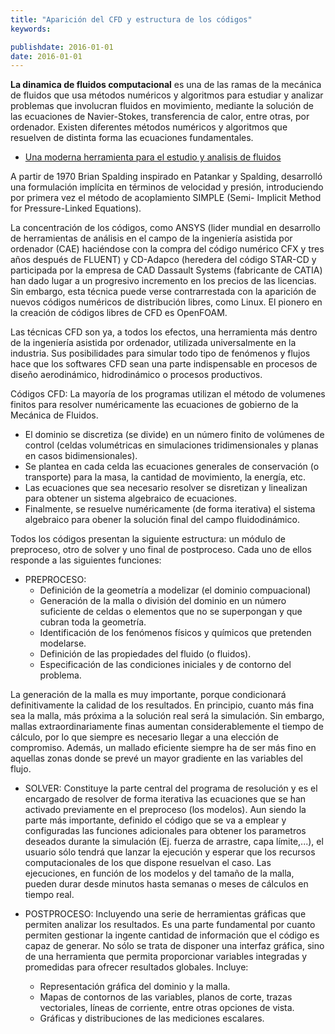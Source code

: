 ```yaml
---
title: "Aparición del CFD y estructura de los códigos"
keywords: 

publishdate: 2016-01-01
date: 2016-01-01
---
```


**La dinamica de fluidos computacional** es una de las ramas de la mecánica de fluidos que usa métodos numéricos y algoritmos para estudiar y analizar problemas que involucran fluidos en movimiento, mediante la solución de las ecuaciones de Navier-Stokes, transferencia de calor, entre otras, por ordenador. Existen diferentes métodos numéricos y algoritmos que resuelven de distinta forma las ecuaciones fundamentales.

- [Una moderna herramienta para el estudio y analisis de fluidos](http://docplayer.es/720690-Simulacion-de-fluidos-utilizando-computadores-una-moderna-herramienta-para-el-estudio-y-analisis-de-fluidos.html)



A partir de 1970 Brian Spalding inspirado en Patankar y Spalding, desarrolló una formulación implícita en términos de velocidad y presión, introduciendo por primera vez el método de acoplamiento SIMPLE (Semi- Implicit Method for Pressure-Linked Equations).

La concentración de los códigos, como ANSYS (lider mundial en desarrollo de herramientas de análisis en el campo de la ingeniería asistida por ordenador (CAE) haciéndose con la compra del código numérico CFX y tres años después de FLUENT) y CD-Adapco (heredera del código STAR-CD y participada por la empresa de CAD Dassault Systems (fabricante de CATIA) han dado lugar a un progresivo incremento en los precios de las licencias. Sin embargo, esta técnica puede verse contrarrestada con la aparición de nuevos códigos numéricos de distribución libres, como Linux. El pionero en la creación de códigos libres de CFD es OpenFOAM.

Las técnicas CFD son ya, a todos los efectos, una herramienta más dentro de la ingeniería asistida por ordenador, utilizada universalmente en la industria. Sus posibilidades para simular todo tipo de fenómenos y flujos hace que los softwares CFD sean una parte indispensable en procesos de diseño aerodinámico, hidrodinámico o procesos productivos.

Códigos CFD: La mayoría de los programas utilizan el método de volumenes finitos para resolver numéricamente las ecuaciones de gobierno de la Mecánica de Fluidos.

+ El dominio se discretiza (se divide) en un número finito de volúmenes de control (celdas volumétricas en simulaciones tridimensionales y planas en casos bidimensionales).
+ Se plantea en cada celda las ecuaciones generales de conservación (o transporte) para la masa, la cantidad de movimiento, la energía, etc.
+ Las ecuaciones que sea necesario resolver se disretizan y linealizan para obtener un sistema algebraico de ecuaciones. 
+ Finalmente, se resuelve numéricamente (de forma iterativa) el sistema algebraico para obener la solución final del campo fluidodinámico.

Todos los códigos presentan la siguiente estructura: un módulo de preproceso, otro de solver y uno final de postproceso. Cada uno de ellos responde a las siguientes funciones:

- PREPROCESO: 
  - Definición de la geometría a modelizar (el dominio compuacional)
  - Generación de la malla o división del dominio en un número suficiente de celdas o elementos que no se superpongan y que cubran toda la geometría.
  - Identificación de los fenómenos físicos y químicos que pretenden modelarse.
  - Definición de las propiedades del fluido (o fluidos).
  - Especificación de las condiciones iniciales y de contorno del problema.

La generación de la malla es muy importante, porque condicionará definitivamente la calidad de los resultados. En principio, cuanto más fina sea la malla, más próxima a la solución real será la simulación. Sin embargo, mallas extraordinariamente finas aumentan considerablemente el tiempo de cálculo, por lo que siempre es necesario llegar a una elección de compromiso. Además, un mallado eficiente siempre ha de ser más fino en aquellas zonas donde se prevé un mayor gradiente en las variables del flujo.

- SOLVER: Constituye la parte central del programa de resolución y es el encargado de resolver de forma iterativa las ecuaciones que se han activado previamente en el preproceso (los modelos). Aun siendo la parte más importante, definido el código que se va a emplear y configuradas las funciones adicionales para obtener los parametros deseados durante la simulación (Ej. fuerza de arrastre, capa límite,...), el usuario sólo tendrá que lanzar la ejecución y esperar que los recursos computacionales de los que dispone resuelvan el caso. Las ejecuciones, en función de los modelos y del tamaño de la malla, pueden durar desde minutos hasta semanas o meses de cálculos en tiempo real.

- POSTPROCESO: Incluyendo una serie de herramientas gráficas que permiten analizar los resultados. Es una parte fundamental por cuanto permiten gestionar la ingente cantidad de información que el código es capaz de generar. No sólo se trata de disponer una interfaz gráfica, sino de una herramienta que permita proporcionar variables integradas y promedidas para ofrecer resultados globales. Incluye:
  - Representación gráfica del dominio y la malla.
  - Mapas de contornos de las variables, planos de corte, trazas vectoriales, líneas de corriente, entre otras opciones de vista. 
  - Gráficas y distribuciones de las mediciones escalares.
